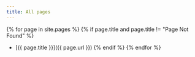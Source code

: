 ```yaml
---
title: All pages
---
```


{% for page in site.pages %}
  {% if page.title and page.title != "Page Not Found" %}
- [{{ page.title }}]({{ page.url }})
  {% endif %}
{% endfor %}
